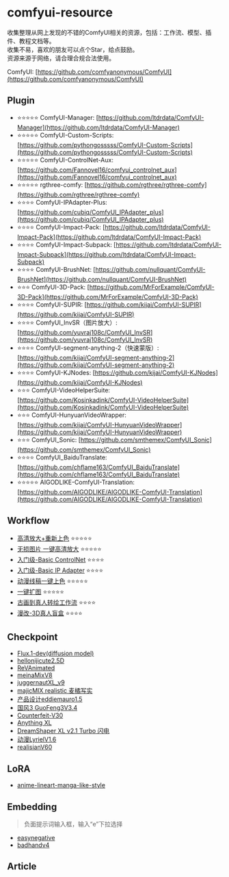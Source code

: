 # comfyui-resource

收集整理从网上发现的不错的ComfyUI相关的资源，包括：工作流、模型、插件、教程文档等。\
收集不易，喜欢的朋友可以点个Star，给点鼓励。\
资源来源于网络，请合理合规合法使用。

ComfyUI: [https://github.com/comfyanonymous/ComfyUI](https://github.com/comfyanonymous/ComfyUI)

## Plugin
* ⭐⭐⭐⭐⭐ ComfyUI-Manager: [https://github.com/ltdrdata/ComfyUI-Manager](https://github.com/ltdrdata/ComfyUI-Manager)
* ⭐⭐⭐⭐⭐ ComfyUI-Custom-Scripts: [https://github.com/pythongosssss/ComfyUI-Custom-Scripts](https://github.com/pythongosssss/ComfyUI-Custom-Scripts)
* ⭐⭐⭐⭐⭐ ComfyUI-ControlNet-Aux: [https://github.com/Fannovel16/comfyui_controlnet_aux](https://github.com/Fannovel16/comfyui_controlnet_aux)
* ⭐⭐⭐⭐⭐ rgthree-comfy: [https://github.com/rgthree/rgthree-comfy](https://github.com/rgthree/rgthree-comfy)
* ⭐⭐⭐⭐ ComfyUI-IPAdapter-Plus: [https://github.com/cubiq/ComfyUI_IPAdapter_plus](https://github.com/cubiq/ComfyUI_IPAdapter_plus)
* ⭐⭐⭐⭐ ComfyUI-Impact-Pack: [https://github.com/ltdrdata/ComfyUI-Impact-Pack](https://github.com/ltdrdata/ComfyUI-Impact-Pack)
* ⭐⭐⭐⭐ ComfyUI-Impact-Subpack: [https://github.com/ltdrdata/ComfyUI-Impact-Subpack](https://github.com/ltdrdata/ComfyUI-Impact-Subpack)
* ⭐⭐⭐⭐ ComfyUI-BrushNet: [https://github.com/nullquant/ComfyUI-BrushNet](https://github.com/nullquant/ComfyUI-BrushNet)
* ⭐⭐⭐ ComfyUI-3D-Pack: [https://github.com/MrForExample/ComfyUI-3D-Pack](https://github.com/MrForExample/ComfyUI-3D-Pack)
* ⭐⭐⭐⭐ ComfyUI-SUPIR: [https://github.com/kijai/ComfyUI-SUPIR](https://github.com/kijai/ComfyUI-SUPIR)
* ⭐⭐⭐⭐ ComfyUI_InvSR（图片放大）: [https://github.com/yuvraj108c/ComfyUI_InvSR](https://github.com/yuvraj108c/ComfyUI_InvSR)
* ⭐⭐⭐⭐ ComfyUI-segment-anything-2（快速蒙版）: [https://github.com/kijai/ComfyUI-segment-anything-2](https://github.com/kijai/ComfyUI-segment-anything-2)
* ⭐⭐⭐⭐ ComfyUI-KJNodes: [https://github.com/kijai/ComfyUI-KJNodes](https://github.com/kijai/ComfyUI-KJNodes)
* ⭐⭐⭐ ComfyUI-VideoHelperSuite: [https://github.com/Kosinkadink/ComfyUI-VideoHelperSuite](https://github.com/Kosinkadink/ComfyUI-VideoHelperSuite)
* ⭐⭐⭐ ComfyUI-HunyuanVideoWrapper: [https://github.com/kijai/ComfyUI-HunyuanVideoWrapper](https://github.com/kijai/ComfyUI-HunyuanVideoWrapper)
* ⭐⭐⭐ ComfyUI_Sonic: [https://github.com/smthemex/ComfyUI_Sonic](https://github.com/smthemex/ComfyUI_Sonic)
* ⭐⭐⭐⭐ ComfyUI_BaiduTranslate: [https://github.com/chflame163/ComfyUI_BaiduTranslate](https://github.com/chflame163/ComfyUI_BaiduTranslate)
* ⭐⭐⭐⭐⭐ AIGODLIKE-ComfyUI-Translation: [https://github.com/AIGODLIKE/AIGODLIKE-ComfyUI-Translation](https://github.com/AIGODLIKE/AIGODLIKE-ComfyUI-Translation)

## Workflow
* [高清放大+重新上色](https://github.com/mailzwj/comfyui-resource/blob/main/workflow/%E9%AB%98%E6%B8%85%E6%94%BE%E5%A4%A7%2B%E9%87%8D%E6%96%B0%E4%B8%8A%E8%89%B2.json) ⭐⭐⭐⭐⭐
* [无损图片 一键高清放大](https://github.com/mailzwj/comfyui-resource/blob/main/workflow/%E6%97%A0%E6%8D%9F%E5%9B%BE%E7%89%87%20%E4%B8%80%E9%94%AE%E9%AB%98%E6%B8%85%E6%94%BE%E5%A4%A7%20.json) ⭐⭐⭐⭐⭐
* [入门级-Basic ControlNet](https://github.com/mailzwj/comfyui-resource/blob/main/workflow/Basic%20ControlNet-workflow.json) ⭐⭐⭐⭐
* [入门级-Basic IP Adapter](https://github.com/mailzwj/comfyui-resource/blob/main/workflow/Basic%20IP%20Adapter-workflow.json) ⭐⭐⭐⭐
* [动漫线稿一键上色](https://github.com/mailzwj/comfyui-resource/blob/main/workflow/%E5%8A%A8%E6%BC%AB%E7%BA%BF%E7%A8%BF%E4%B8%80%E9%94%AE%E4%B8%8A%E8%89%B2.json) ⭐⭐⭐⭐⭐
* [一键扩图](https://github.com/mailzwj/comfyui-resource/blob/main/workflow/%E4%B8%80%E9%94%AE%E6%89%A9%E5%9B%BE%20_%20%E5%B9%B3%E6%9B%BFPS%20AI.json) ⭐⭐⭐⭐⭐
* [古画到真人转绘工作流](https://github.com/mailzwj/comfyui-resource/blob/main/workflow/%E5%8F%A4%E7%94%BB%E5%88%B0%E7%9C%9F%E4%BA%BA%E8%BD%AC%E7%BB%98%E5%B7%A5%E4%BD%9C%E6%B5%81.json) ⭐⭐⭐⭐
* [漫改-3D真人盲盒](https://github.com/mailzwj/comfyui-resource/blob/main/workflow/3D%E7%9C%9F%E4%BA%BA%E7%9B%B2%E7%9B%92IP%E5%BD%A2%E8%B1%A1%E4%BA%BA%E5%81%B6%E5%B7%A5%E4%BD%9C%E6%B5%81.json) ⭐⭐⭐⭐

## Checkpoint
* [Flux.1-dev\(diffusion model\)](https://hf-mirror.com/black-forest-labs/FLUX.1-dev)
* [hellonijicute2.5D](https://www.liblib.art/modelinfo/018f2fd5718d45a38546b5e518483856?from=search&versionUuid=390e7df48aed45d4bc3f0bcbc89fa44c)
* [ReVAnimated](https://www.liblib.art/modelinfo/018f2fd5718d45a38546b5e518483856?from=search&versionUuid=390e7df48aed45d4bc3f0bcbc89fa44c)
* [meinaMixV8](https://www.liblib.art/modelinfo/b17d1166d856dd0312d630386283b548?from=search&versionUuid=09401ad7e9d0c44ceefe4f62ce9c8252)
* [juggernautXL_v9](https://www.liblib.art/modelinfo/46f237eda12144fd958eefdfda223501?from=search&versionUuid=84d2b9cc66bf4953bd9f9c4c152eb6cb)
* [majicMIX realistic 麦橘写实](https://www.liblib.art/modelinfo/bced6d7ec1460ac7b923fc5bc95c4540?from=search&versionUuid=d303ad58c0fc4c989b60351d5eac68e6)
* [产品设计eddiemauro1.5](https://www.liblib.art/modelinfo/34c091f87384963d0869403fdb0fdab7?from=search&versionUuid=798a86765a39ea93728fbfa6cd870817)
* [国风3 GuoFeng3V3.4](https://www.liblib.art/modelinfo/d920d0d81d388f3feff3933e588cc0d3?from=search&versionUuid=c79fe58acfb84b088e8e999041a2903e)
* [Counterfeit-V30](https://www.liblib.art/modelinfo/36b74574a3d3185a1caf28ab84d2c80b?from=search&versionUuid=f09cc14e60c5607966b1dd6ad3f0a6db)
* [Anything XL](https://www.liblib.art/modelinfo/1f6480170e93468dad8cf52696bd5538?from=search&versionUuid=d9fe17aeaf61438eb2abc96b5fdc60ba)
* [DreamShaper XL v2.1 Turbo 闪电](https://www.liblib.art/modelinfo/1f74485deaf842d094054d5c75348879?from=search&versionUuid=92802afed001405a8aa23d1397fe70c2)
* [动漫LyrielV1.6](https://www.liblib.art/modelinfo/0fc4843480e4e4b06d87faea6ffa851e?from=search&versionUuid=f8d42c5a771bae5b6ccd5d1ccb60ee22)
* [realisianV60](https://civitai.com/models/47130/realisian)

## LoRA
* [anime-lineart-manga-like-style](https://civitai.com/models/16014/anime-lineart-manga-like-style)

## Embedding
> 负面提示词输入框，输入“e”下拉选择
* [easynegative](https://civitai.com/models/7808/easynegative)
* [badhandv4](https://civitai.com/models/16993/badhandv4-animeillustdiffusion)

## Article
